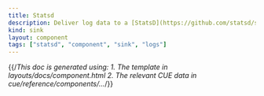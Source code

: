 ```yaml
---
title: Statsd
description: Deliver log data to a [StatsD](https://github.com/statsd/statsd) aggregator
kind: sink
layout: component
tags: ["statsd", "component", "sink", "logs"]
---
```


{{/*This doc is generated using:
     1. The template in layouts/docs/component.html
2. The relevant CUE data in cue/reference/components/...*/}}

